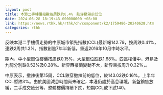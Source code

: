 ```yaml
---
layout: post
title: 本港二手樓價指數按周跌約0.4%　跌穿撤辣前低位
date: 2024-06-28 18:19:43.000000000 +08:00
link: https://news.rthk.hk/rthk/ch/component/k2/1759486-20240628.htm
categories: rthk
---
```


反映本港二手樓價走勢的中原城市領先指數(CCL)最新報142.79，按周跌0.41%，連跌2周共1.2%，指數創逾7年半新低，重返2016年10月中時水平。

期內，中小型單位樓價按周跌0.15%，大型單位跌跌1.68%。四區樓價中，港島及九龍分別跌0.52%及0.28%。新界西樓價變動不大，新界東按周升0.32%，。

中原表示，撤辣後第15周，CCL跌穿撤辣前的低位，較143.02跌0.16%。上半年CCL暫跌3%。由於美國減息時間尚未確定，本港仍處於高息環境，新盤銷售放緩，二手成交疲弱等，整體樓價持續下跌，短期CCL或下試140。
